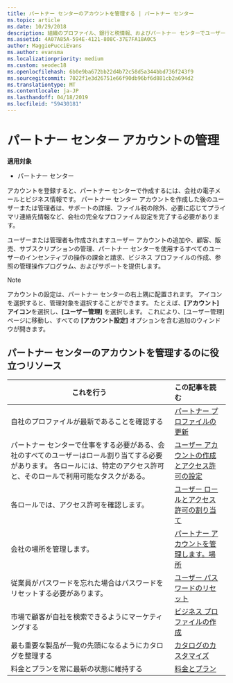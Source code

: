 ```yaml
---
title: パートナー センターのアカウントを管理する | パートナー センター
ms.topic: article
ms.date: 10/29/2018
description: 組織のプロファイル、銀行と税情報、およびパートナー センターでユーザーを管理します。
ms.assetid: 4A07A85A-594E-4121-808C-37E7FA18A0C5
author: MaggiePucciEvans
ms.author: evansma
ms.localizationpriority: medium
ms.custom: seodec18
ms.openlocfilehash: 6b0e9ba672bb22d4b72c58d5a344bbd736f243f9
ms.sourcegitcommit: 7022f1e3d26751e66f90db96bf6d881cb2a694d2
ms.translationtype: MT
ms.contentlocale: ja-JP
ms.lasthandoff: 04/18/2019
ms.locfileid: "59430181"
---
```

# <a name="manage-your-partner-center-account"></a>パートナー センター アカウントの管理

**適用対象**

-  パートナー センター

アカウントを登録すると、パートナー センターで作成するには、会社の電子メールとビジネス情報です。 パートナー センター アカウントを作成した後のユーザーまたは管理者は、サポートの詳細、ファイル税の除外、必要に応じてプライマリ連絡先情報など、会社の完全なプロファイル設定を完了する必要があります。 

ユーザーまたは管理者も作成されますユーザー アカウントの追加や、顧客、販売、サブスクリプションの管理、パートナー センターを使用するすべてのユーザーのインセンティブの操作の課金と請求、ビジネス プロファイルの作成、参照の管理操作プログラム、およびサポートを提供します。

>[!NOTE]
>アカウントの設定は、パートナー センターの右上隅に配置されます。 アイコンを選択すると、管理対象を選択することができます。 たとえば、**[アカウント] アイコン**を選択し、**[ユーザー管理]** を選択します。 これにより、[ユーザー管理] ページに移動し、すべての **[アカウント設定]** オプションを含む追加のウィンドウが開きます。


## <a name="resources-to-help-you-manage-your-partner-center-account"></a>パートナー センターのアカウントを管理するのに役立つリソース

|**これを行う**   |**この記事を読む**   |
|-----------------------|:-----------------------|
|自社のプロファイルが最新であることを確認する   |[パートナー プロファイルの更新](update-your-partner-profile.md)|
|パートナー センターで仕事をする必要がある、会社のすべてのユーザーはロール割り当てする必要があります。 各ロールには、特定のアクセス許可と、そのロールで利用可能なタスクがある。|[ユーザー アカウントの作成とアクセス許可の設定](create-user-accounts-and-set-permissions.md)|
|各ロールでは、アクセス許可を確認します。|[ユーザー ロールとアクセス許可の割り当て](permissions-overview.md)
|会社の場所を管理します。|[パートナー アカウントを管理します。場所](manage-locations.md)
|従業員がパスワードを忘れた場合はパスワードをリセットする必要があります。  |[ユーザー パスワードのリセット](reset-a-user-password.md)|
|市場で顧客が自社を検索できるようにマーケティングする   |[ビジネス プロファイルの作成](create-a-marketing-profile.md)|
|最も重要な製品が一覧の先頭になるようにカタログを整理する   |[カタログのカスタマイズ](customize-the-catalog.md)|
|料金とプランを常に最新の状態に維持する   |[料金とプラン](pricing-and-offers.md)|













 

 



